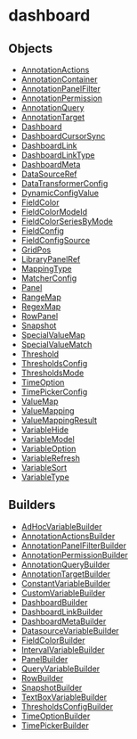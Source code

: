 # <span class="badge package-core"></span> dashboard

## Objects

 * <span class="badge object-type-interface"></span> [AnnotationActions](./object-AnnotationActions.md)
 * <span class="badge object-type-interface"></span> [AnnotationContainer](./object-AnnotationContainer.md)
 * <span class="badge object-type-interface"></span> [AnnotationPanelFilter](./object-AnnotationPanelFilter.md)
 * <span class="badge object-type-interface"></span> [AnnotationPermission](./object-AnnotationPermission.md)
 * <span class="badge object-type-interface"></span> [AnnotationQuery](./object-AnnotationQuery.md)
 * <span class="badge object-type-interface"></span> [AnnotationTarget](./object-AnnotationTarget.md)
 * <span class="badge object-type-interface"></span> [Dashboard](./object-Dashboard.md)
 * <span class="badge object-type-enum"></span> [DashboardCursorSync](./object-DashboardCursorSync.md)
 * <span class="badge object-type-interface"></span> [DashboardLink](./object-DashboardLink.md)
 * <span class="badge object-type-enum"></span> [DashboardLinkType](./object-DashboardLinkType.md)
 * <span class="badge object-type-interface"></span> [DashboardMeta](./object-DashboardMeta.md)
 * <span class="badge object-type-interface"></span> [DataSourceRef](./object-DataSourceRef.md)
 * <span class="badge object-type-interface"></span> [DataTransformerConfig](./object-DataTransformerConfig.md)
 * <span class="badge object-type-interface"></span> [DynamicConfigValue](./object-DynamicConfigValue.md)
 * <span class="badge object-type-interface"></span> [FieldColor](./object-FieldColor.md)
 * <span class="badge object-type-enum"></span> [FieldColorModeId](./object-FieldColorModeId.md)
 * <span class="badge object-type-enum"></span> [FieldColorSeriesByMode](./object-FieldColorSeriesByMode.md)
 * <span class="badge object-type-interface"></span> [FieldConfig](./object-FieldConfig.md)
 * <span class="badge object-type-interface"></span> [FieldConfigSource](./object-FieldConfigSource.md)
 * <span class="badge object-type-interface"></span> [GridPos](./object-GridPos.md)
 * <span class="badge object-type-interface"></span> [LibraryPanelRef](./object-LibraryPanelRef.md)
 * <span class="badge object-type-enum"></span> [MappingType](./object-MappingType.md)
 * <span class="badge object-type-interface"></span> [MatcherConfig](./object-MatcherConfig.md)
 * <span class="badge object-type-interface"></span> [Panel](./object-Panel.md)
 * <span class="badge object-type-interface"></span> [RangeMap](./object-RangeMap.md)
 * <span class="badge object-type-interface"></span> [RegexMap](./object-RegexMap.md)
 * <span class="badge object-type-interface"></span> [RowPanel](./object-RowPanel.md)
 * <span class="badge object-type-interface"></span> [Snapshot](./object-Snapshot.md)
 * <span class="badge object-type-interface"></span> [SpecialValueMap](./object-SpecialValueMap.md)
 * <span class="badge object-type-enum"></span> [SpecialValueMatch](./object-SpecialValueMatch.md)
 * <span class="badge object-type-interface"></span> [Threshold](./object-Threshold.md)
 * <span class="badge object-type-interface"></span> [ThresholdsConfig](./object-ThresholdsConfig.md)
 * <span class="badge object-type-enum"></span> [ThresholdsMode](./object-ThresholdsMode.md)
 * <span class="badge object-type-interface"></span> [TimeOption](./object-TimeOption.md)
 * <span class="badge object-type-interface"></span> [TimePickerConfig](./object-TimePickerConfig.md)
 * <span class="badge object-type-interface"></span> [ValueMap](./object-ValueMap.md)
 * <span class="badge object-type-disjunction"></span> [ValueMapping](./object-ValueMapping.md)
 * <span class="badge object-type-interface"></span> [ValueMappingResult](./object-ValueMappingResult.md)
 * <span class="badge object-type-enum"></span> [VariableHide](./object-VariableHide.md)
 * <span class="badge object-type-interface"></span> [VariableModel](./object-VariableModel.md)
 * <span class="badge object-type-interface"></span> [VariableOption](./object-VariableOption.md)
 * <span class="badge object-type-enum"></span> [VariableRefresh](./object-VariableRefresh.md)
 * <span class="badge object-type-enum"></span> [VariableSort](./object-VariableSort.md)
 * <span class="badge object-type-enum"></span> [VariableType](./object-VariableType.md)
## Builders

 * <span class="badge builder"></span> [AdHocVariableBuilder](./builder-AdHocVariableBuilder.md)
 * <span class="badge builder"></span> [AnnotationActionsBuilder](./builder-AnnotationActionsBuilder.md)
 * <span class="badge builder"></span> [AnnotationPanelFilterBuilder](./builder-AnnotationPanelFilterBuilder.md)
 * <span class="badge builder"></span> [AnnotationPermissionBuilder](./builder-AnnotationPermissionBuilder.md)
 * <span class="badge builder"></span> [AnnotationQueryBuilder](./builder-AnnotationQueryBuilder.md)
 * <span class="badge builder"></span> [AnnotationTargetBuilder](./builder-AnnotationTargetBuilder.md)
 * <span class="badge builder"></span> [ConstantVariableBuilder](./builder-ConstantVariableBuilder.md)
 * <span class="badge builder"></span> [CustomVariableBuilder](./builder-CustomVariableBuilder.md)
 * <span class="badge builder"></span> [DashboardBuilder](./builder-DashboardBuilder.md)
 * <span class="badge builder"></span> [DashboardLinkBuilder](./builder-DashboardLinkBuilder.md)
 * <span class="badge builder"></span> [DashboardMetaBuilder](./builder-DashboardMetaBuilder.md)
 * <span class="badge builder"></span> [DatasourceVariableBuilder](./builder-DatasourceVariableBuilder.md)
 * <span class="badge builder"></span> [FieldColorBuilder](./builder-FieldColorBuilder.md)
 * <span class="badge builder"></span> [IntervalVariableBuilder](./builder-IntervalVariableBuilder.md)
 * <span class="badge builder"></span> [PanelBuilder](./builder-PanelBuilder.md)
 * <span class="badge builder"></span> [QueryVariableBuilder](./builder-QueryVariableBuilder.md)
 * <span class="badge builder"></span> [RowBuilder](./builder-RowBuilder.md)
 * <span class="badge builder"></span> [SnapshotBuilder](./builder-SnapshotBuilder.md)
 * <span class="badge builder"></span> [TextBoxVariableBuilder](./builder-TextBoxVariableBuilder.md)
 * <span class="badge builder"></span> [ThresholdsConfigBuilder](./builder-ThresholdsConfigBuilder.md)
 * <span class="badge builder"></span> [TimeOptionBuilder](./builder-TimeOptionBuilder.md)
 * <span class="badge builder"></span> [TimePickerBuilder](./builder-TimePickerBuilder.md)
